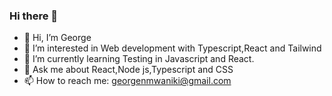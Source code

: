 ### Hi there 👋

<!--
**gmwaniki/gmwaniki** is a ✨ _special_ ✨ repository because its `README.md` (this file) appears on your GitHub profile.

Here are some ideas to get you started:
- 🔭 I’m currently working on ...
- 🌱 I’m currently learning ...
- 👯 I’m looking to collaborate on ...
- 🤔 I’m looking for help with 

- 😄 Pronouns: ...
- ⚡ Fun fact: ...
-->
- 👋 Hi, I’m George
- 👀 I’m interested in Web development with Typescript,React and Tailwind
- 🌱 I’m currently learning Testing in Javascript and React.
- 💬 Ask me about React,Node js,Typescript and CSS
- 📫 How to reach me: georgenmwaniki@gmail.com

